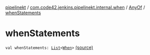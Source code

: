 [pipelinekt](../../index.md) / [com.code42.jenkins.pipelinekt.internal.when](../index.md) / [AnyOf](index.md) / [whenStatements](./when-statements.md)

# whenStatements

`val whenStatements: `[`List`](https://kotlinlang.org/api/latest/jvm/stdlib/kotlin.collections/-list/index.html)`<`[`When`](../../com.code42.jenkins.pipelinekt.core/-when.md)`>` [(source)](https://github.com/code42/pipelinekt/tree/master/internal/src/main/kotlin/com/code42/jenkins/pipelinekt/internal/when/AnyOf.kt#L7)